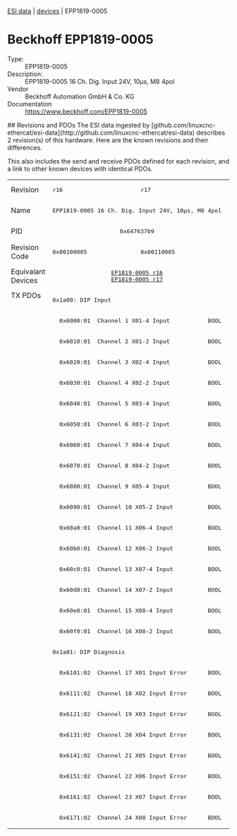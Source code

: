 <div class="nav"><a href="/esi-data">ESI data</a> | <a href="/esi-data/devices">devices</a> | EPP1819-0005</div>

#  Beckhoff EPP1819-0005

<dl>
  <dt>Type:</dt><dd>EPP1819-0005</dd>
  <dt>Description:</dt><dd>EPP1819-0005 16 Ch. Dig. Input 24V, 10µs, M8 4pol</dd>
  <dt>Vendor</dt><dd>Beckhoff Automation GmbH & Co. KG</dd>
  <dt>Documentation</dt><dd><a href="https://www.beckhoff.com/EPP1819-0005">https://www.beckhoff.com/EPP1819-0005</a></dd>
</dl>
## Revisions and PDOs
The ESI data ingested by [github.com/linuxcnc-ethercat/esi-data](http://github.com/linuxcnc-ethercat/esi-data) describes 2 revision(s) of this hardware.  Here are the known revisions and their differences.

This also includes the send and receive PDOs defined for each revision, and a link to other known devices with identical PDOs.

<table>
<tr >
<td class="first">Revision</td>
<td ><pre>r16</pre></td>
<td ><pre>r17</pre></td>
</tr>
<tr >
<td class="first">Name</td>
<td  colspan=2 align="center"><pre>EPP1819-0005 16 Ch. Dig. Input 24V, 10µs, M8 4pol</pre></td>
</tr>
<tr >
<td class="first">PID</td>
<td  colspan=2 align="center"><pre>0x647637b9</pre></td>
</tr>
<tr >
<td class="first">Revision Code</td>
<td ><pre>0x00100005</pre></td>
<td ><pre>0x00110005</pre></td>
</tr>
<tr >
<td class="first">Equivalant Devices</td>
<td  colspan=2 align="center"><pre><a href="EP1819-0005">EP1819-0005 r16</a><br/><a href="EP1819-0005">EP1819-0005 r17</a></pre></td>
</tr>
<tr class="txpdo pdosection">
<td class="first" rowspan=26 valign=top>TX PDOs</td>
<td colspan=2 align="left"><pre>0x1a00: DIP Input</pre></td>
<td></td>
</tr>
<tr class="txpdo">
<td  colspan=2 align="left"><pre>  0x6000:01  Channel 1 X01-4 Input           BOOL</pre></td>
</tr>
<tr class="txpdo">
<td  colspan=2 align="left"><pre>  0x6010:01  Channel 2 X01-2 Input           BOOL</pre></td>
</tr>
<tr class="txpdo">
<td  colspan=2 align="left"><pre>  0x6020:01  Channel 3 X02-4 Input           BOOL</pre></td>
</tr>
<tr class="txpdo">
<td  colspan=2 align="left"><pre>  0x6030:01  Channel 4 X02-2 Input           BOOL</pre></td>
</tr>
<tr class="txpdo">
<td  colspan=2 align="left"><pre>  0x6040:01  Channel 5 X03-4 Input           BOOL</pre></td>
</tr>
<tr class="txpdo">
<td  colspan=2 align="left"><pre>  0x6050:01  Channel 6 X03-2 Input           BOOL</pre></td>
</tr>
<tr class="txpdo">
<td  colspan=2 align="left"><pre>  0x6060:01  Channel 7 X04-4 Input           BOOL</pre></td>
</tr>
<tr class="txpdo">
<td  colspan=2 align="left"><pre>  0x6070:01  Channel 8 X04-2 Input           BOOL</pre></td>
</tr>
<tr class="txpdo">
<td  colspan=2 align="left"><pre>  0x6080:01  Channel 9 X05-4 Input           BOOL</pre></td>
</tr>
<tr class="txpdo">
<td  colspan=2 align="left"><pre>  0x6090:01  Channel 10 X05-2 Input          BOOL</pre></td>
</tr>
<tr class="txpdo">
<td  colspan=2 align="left"><pre>  0x60a0:01  Channel 11 X06-4 Input          BOOL</pre></td>
</tr>
<tr class="txpdo">
<td  colspan=2 align="left"><pre>  0x60b0:01  Channel 12 X06-2 Input          BOOL</pre></td>
</tr>
<tr class="txpdo">
<td  colspan=2 align="left"><pre>  0x60c0:01  Channel 13 X07-4 Input          BOOL</pre></td>
</tr>
<tr class="txpdo">
<td  colspan=2 align="left"><pre>  0x60d0:01  Channel 14 X07-2 Input          BOOL</pre></td>
</tr>
<tr class="txpdo">
<td  colspan=2 align="left"><pre>  0x60e0:01  Channel 15 X08-4 Input          BOOL</pre></td>
</tr>
<tr class="txpdo">
<td  colspan=2 align="left"><pre>  0x60f0:01  Channel 16 X08-2 Input          BOOL</pre></td>
</tr>
<tr class="txpdo pdosection">
<td  colspan=2 align="left"><pre>0x1a01: DIP Diagnosis</pre></td>
</tr>
<tr class="txpdo">
<td  colspan=2 align="left"><pre>  0x6101:02  Channel 17 X01 Input Error      BOOL</pre></td>
</tr>
<tr class="txpdo">
<td  colspan=2 align="left"><pre>  0x6111:02  Channel 18 X02 Input Error      BOOL</pre></td>
</tr>
<tr class="txpdo">
<td  colspan=2 align="left"><pre>  0x6121:02  Channel 19 X03 Input Error      BOOL</pre></td>
</tr>
<tr class="txpdo">
<td  colspan=2 align="left"><pre>  0x6131:02  Channel 20 X04 Input Error      BOOL</pre></td>
</tr>
<tr class="txpdo">
<td  colspan=2 align="left"><pre>  0x6141:02  Channel 21 X05 Input Error      BOOL</pre></td>
</tr>
<tr class="txpdo">
<td  colspan=2 align="left"><pre>  0x6151:02  Channel 22 X06 Input Error      BOOL</pre></td>
</tr>
<tr class="txpdo">
<td  colspan=2 align="left"><pre>  0x6161:02  Channel 23 X07 Input Error      BOOL</pre></td>
</tr>
<tr class="txpdo">
<td  colspan=2 align="left"><pre>  0x6171:02  Channel 24 X08 Input Error      BOOL</pre></td>
</tr>
</table>
